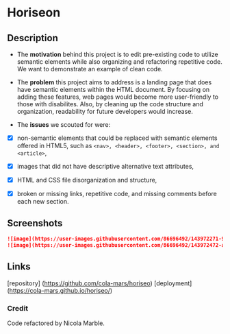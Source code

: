 # Horiseon


## Description
- The **motivation** behind this project is to edit pre-existing code to utilize semantic elements while also organizing and refactoring repetitive code. We want to demonstrate an example of clean code.

- The **problem** this project aims to address is a landing page that does have semantic elements within the HTML document. By focusing on adding these features, web pages would become more user-friendly to those with disabilites. Also, by cleaning up the code structure and organization, readability for future developers would increase. 

- The **issues** we scouted for were:
 - [x] non-semantic elements that could be replaced with semantic elements offered in HTML5, such as `<nav>, <header>, <footer>, <section>, and <article>`,
 - [x] images that did not have descriptive alternative text attributes,
 - [x] HTML and CSS file disorganization and structure,
 - [x] broken or missing links, repetitive code, and missing comments before each new section.


## Screenshots
```md
![image](https://user-images.githubusercontent.com/86696492/143972271-9dd28a65-46f1-4d9f-867e-c64d6bcaf89b.png)
![image](https://user-images.githubusercontent.com/86696492/143972472-abeb2ce1-4584-49d5-b916-89442e72eefe.png)

```


## Links 
[repository] (https://github.com/cola-mars/horiseo)
[deployment] (https://cola-mars.github.io/horiseo/)


### Credit 
Code refactored by Nicola Marble.
